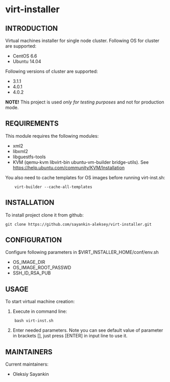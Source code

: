 virt-installer
==============

INTRODUCTION
------------

Virtual machines installer for  single node cluster. Following OS for cluster
 are supported:

- CentOS 6.6
- Ubuntu 14.04

Following versions of cluster are supported:

- 3.1.1
- 4.0.1
- 4.0.2

**NOTE!** This project is used *only for testing purposes* and not for production mode.

REQUIREMENTS
------------

This module requires the following modules:

- xml2
- libxml2
- libguestfs-tools
- KVM (qemu-kvm libvirt-bin ubuntu-vm-builder bridge-utils). See https://help.ubuntu.com/community/KVM/Installation

You also need to cache templates for OS images before running virt-inst.sh:

```
    virt-builder --cache-all-templates
```

INSTALLATION
------------

To install project clone it from github:

```
git clone https://github.com/sayankin-aleksey/virt-installer.git
```

CONFIGURATION
-------------

Configure following parameters in $VIRT_INSTALLER_HOME/conf/env.sh

- OS_IMAGE_DIR
- OS_IMAGE_ROOT_PASSWD
- SSH_ID_RSA_PUB

USAGE
-----

To start virtual machine creation:

1) Execute in command line:

```
    bash virt-inst.sh
```

2) Enter needed parameters. Note you can see default value of parameter in brackets [],
   just press [ENTER] in input line to use it.


MAINTAINERS
-----------

Current maintainers:

* Oleksiy Sayankin
